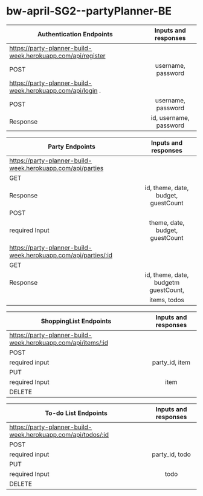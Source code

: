 # bw-april-SG2--partyPlanner-BE

| Authentication Endpoints                                                    |  Inputs and responses                   | 
|-----------------------------------------------------------------------------|:---------------------------------------:|
|https://party-planner-build-week.herokuapp.com/api/register                  |                                         | 
| POST                                                                        | username, password                      |     
|https://party-planner-build-week.herokuapp.com/api/login .                   |                                         | 
| POST                                                                        | username, password                      |  
| Response                                                                    | id, username, password                  |   



| Party Endpoints                                                             |  Inputs and responses                   | 
|-----------------------------------------------------------------------------|:---------------------------------------:|
|https://party-planner-build-week.herokuapp.com/api/parties                   |                                         | 
| GET                                                                         |                                         |     
| Response                                                                    | id, theme, date, budget, guestCount     | 
| POST                                                                        |                                         | 
| required Input                                                              | theme, date, budget, guestCount         | 
|https://party-planner-build-week.herokuapp.com/api/parties/:id               |                                         | 
| GET                                                                         |                                         |  
| Response                                                                    | id, theme, date, budgetm guestCount,    |
|                                                                             | items, todos                            |  


| ShoppingList Endpoints                                                      |  Inputs and responses                   | 
|-----------------------------------------------------------------------------|:---------------------------------------:|
|https://party-planner-build-week.herokuapp.com/api/items/:id                 |                                         | 
| POST                                                                        |                                         |     
| required input                                                              | party_id, item                          | 
| PUT                                                                         |                                         | 
| required Input                                                              | item                                    | 
| DELETE                                                                      |                                         | 


| To-do List Endpoints                                                        |  Inputs and responses                   | 
|-----------------------------------------------------------------------------|:---------------------------------------:|
|https://party-planner-build-week.herokuapp.com/api/todos/:id                 |                                         | 
| POST                                                                        |                                         |     
| required input                                                              | party_id, todo                          | 
| PUT                                                                         |                                         | 
| required Input                                                              | todo                                    | 
| DELETE                                                                      |                                         | 

